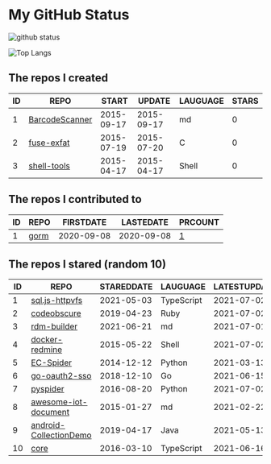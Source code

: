 # My GitHub Status

<img src="https://github-readme-stats-1.yihong0618.vercel.app/api?username=egenchen&show_icons=true&&&hide_title=true&count_private=true" alt="github status" />

![Top Langs](https://github-readme-stats-1.yihong0618.vercel.app/api/top-langs/?username=egenchen&layout=compact)

<!--START_SECTION:my_github-->
## The repos I created
| ID |                             REPO                             |   START    |   UPDATE   | LAUGUAGE | STARS |
|----|--------------------------------------------------------------|------------|------------|----------|-------|
|  1 | [BarcodeScanner](https://github.com/egenchen/BarcodeScanner) | 2015-09-17 | 2015-09-17 | md       |     0 |
|  2 | [fuse-exfat](https://github.com/egenchen/fuse-exfat)         | 2015-07-19 | 2015-07-20 | C        |     0 |
|  3 | [shell-tools](https://github.com/egenchen/shell-tools)       | 2015-04-17 | 2015-04-17 | Shell    |     0 |

## The repos I contributed to
| ID |                  REPO                   | FIRSTDATE  | LASTEDATE  |                                PRCOUNT                                 |
|----|-----------------------------------------|------------|------------|------------------------------------------------------------------------|
|  1 | [gorm](https://github.com/go-gorm/gorm) | 2020-09-08 | 2020-09-08 | [1](https://github.com/go-gorm/gorm/pulls?q=is%3Apr+author%3Aegenchen) |

## The repos I stared (random 10)
| ID |                                     REPO                                     | STAREDDATE |  LAUGUAGE  | LATESTUPDATE |
|----|------------------------------------------------------------------------------|------------|------------|--------------|
|  1 | [sql.js-httpvfs](https://github.com/phiresky/sql.js-httpvfs)                 | 2021-05-03 | TypeScript | 2021-07-02   |
|  2 | [codeobscure](https://github.com/kaich/codeobscure)                          | 2019-04-23 | Ruby       | 2021-07-02   |
|  3 | [rdm-builder](https://github.com/FuckDoctors/rdm-builder)                    | 2021-06-21 | md         | 2021-07-01   |
|  4 | [docker-redmine](https://github.com/sameersbn/docker-redmine)                | 2015-05-22 | Shell      | 2021-07-02   |
|  5 | [EC-Spider](https://github.com/ClericPy/EC-Spider)                           | 2014-12-12 | Python     | 2021-03-13   |
|  6 | [go-oauth2-sso](https://github.com/janwenjohn/go-oauth2-sso)                 | 2018-12-10 | Go         | 2021-06-15   |
|  7 | [pyspider](https://github.com/binux/pyspider)                                | 2016-08-20 | Python     | 2021-07-02   |
|  8 | [awesome-iot-document](https://github.com/phodal/awesome-iot-document)       | 2015-01-27 | md         | 2021-02-22   |
|  9 | [android-CollectionDemo](https://github.com/wapchief/android-CollectionDemo) | 2019-04-17 | Java       | 2021-05-13   |
| 10 | [core](https://github.com/cqrsfk/core)                                       | 2016-03-10 | TypeScript | 2021-06-16   |

<!--END_SECTION:my_github-->
